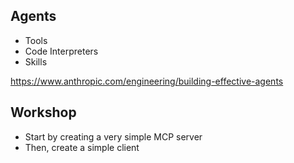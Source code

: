 ## Agents

- Tools
- Code Interpreters
- Skills

https://www.anthropic.com/engineering/building-effective-agents

## Workshop

- Start by creating a very simple MCP server
- Then, create a simple client
